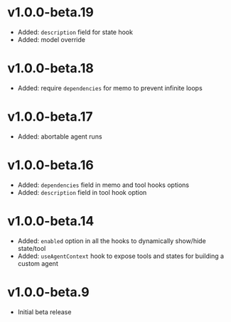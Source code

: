 # v1.0.0-beta.19

- Added: `description` field for state hook
- Added: model override

# v1.0.0-beta.18

- Added: require `dependencies` for memo to prevent infinite loops

# v1.0.0-beta.17

- Added: abortable agent runs

# v1.0.0-beta.16

- Added: `dependencies` field in memo and tool hooks options
- Added: `description` field in tool hook option

# v1.0.0-beta.14

- Added: `enabled` option in all the hooks to dynamically show/hide state/tool
- Added: `useAgentContext` hook to expose tools and states for building a custom agent

# v1.0.0-beta.9

- Initial beta release

